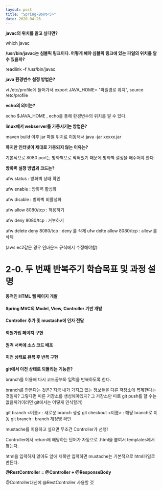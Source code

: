 ```yaml
---
layout: post
title: "Spring-Boot<5>"
date: 2020-04-26
---
```


**javac의 위치를 알고 싶다면?**


which javac

**/usr/bin/javac는 심볼릭 링크이다. 어떻게 해야 심볼릭 링크에 있는 파일의 위치를 알 수 있을까?**


readlink -f /usr/bin/javac

**java 환경변수 설정 방법은?**

vi /etc/profile에 들어가서 export JAVA_HOME= "파일경로 위치",  source /etc/profile


**echo의 의미는?**

echo $JAVA_HOME , echo를 통해 환경변수의 위치를 알 수 있다.


**linux에서 webserver를 가동시키는 방법은?**

maven build 이후 jar 파일 위치로 이동해서 java -jar xxxxx.jar


**하지만 인터넷이 제대로 가동되지 않는 이유는?**

기본적으로 8080 port는 방화벽으로 막혀있기 때문에 방화벽 설정을 해주어야 한다.

**방화벽 설정 방법과 코드는?**

ufw status : 방화벽 상태 확인


ufw enable : 방화벽 활성화

ufw disable : 방화벽 비활성화


ufw allow 8080/tcp : 허용하기

ufw deny 8080/tcp : 거부하기


ufw delete deny 8080/tcp : deny 룰 삭제
ufw delte allow 8080/tcp : allow 룰 삭제

(aws ec2같은 경우 인바운드 규칙에서 수정해야함)

# 2-0. 두 번째 반복주기 학습목표 및 과정 설명

#### 동적인 HTML 웹 페이지 개발
#### Spring MVC의 Model, View, Controller 기반 개발

#### Controller 추가 및 mustache에 인자 전달
#### 회원가입 페이지 구현
#### 원격 서버에 소스 코드 배포
#### 이전 상태로 완복 후 반복 구현

**git에서 이전 상태로 되돌리는 기능은?**

branch를 이용해 다시 코드공부와 입력을 반복하도록 한다.

branch를 만든다는 것은? 지금 내가 가지고 있는 정보들을 다른 저장소에 복제한다는 것일까? 
그렇다면 따른 저장소를 생성해야겠지? 그 저장소만 따로 git push를 할 수는 없을까?(이러면 git에서는 어떻게 인식할까)

git branch <이름> : 새로운 branch 생성
git checkout <이름> : 해당 branch로 이동
git branch : branch 계정명 확인

mustache를 이용하고 싶으면 무조건 Controller가 선행!

Controller에서 return에 해당하는 단어가 자동으로 .html을 붙여서 templates에서 찾는다.

html을 입력하지 않아도 앞에 제목만 입력하면 mustache는 기본적으로 html파일로 만든다.

**@RestController = @Controller + @ResponseBody**

@Controller대신에 @RestController 사용할 것
